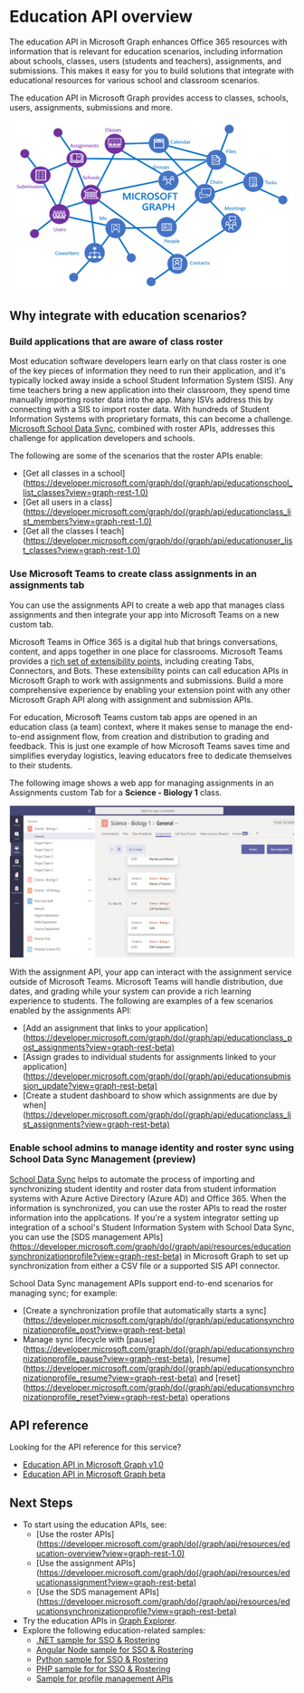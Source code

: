 # Education API overview

The education API in Microsoft Graph enhances Office 365 resources with information that is relevant for education scenarios, including information about schools, classes, users (students and teachers), assignments, and submissions. This makes it easy for you to build solutions that integrate with educational resources for various school and classroom scenarios.

The education API in Microsoft Graph provides access to classes, schools, users, assignments, submissions and more.

![EDU Graph Overview](images/EDUGraph.PNG)

## Why integrate with education scenarios?

### Build applications that are aware of class roster

Most education software developers learn early on that class roster is one of the key pieces of information they need to run their application, and it's typically locked away inside a school Student Information System (SIS). Any time teachers bring a new application into their classroom, they spend time manually importing roster data into the app. Many ISVs address this by connecting with a SIS to import roster data. With hundreds of Student Information Systems with proprietary formats, this can become a challenge. [Microsoft School Data Sync](https://sds.microsoft.com/), combined with roster APIs, addresses this challenge for application developers and schools.

The following are some of the scenarios that the roster APIs enable:

- [Get all classes in a school](https://developer.microsoft.com/graph/do(/graph/api/educationschool_list_classes?view=graph-rest-1.0)
- [Get all users in a class](https://developer.microsoft.com/graph/do(/graph/api/educationclass_list_members?view=graph-rest-1.0)
- [Get all the classes I teach](https://developer.microsoft.com/graph/do(/graph/api/educationuser_list_classes?view=graph-rest-1.0)


### Use Microsoft Teams to create class assignments in an assignments tab


You can use the assignments API to create a web app that manages class assignments and then integrate your app into Microsoft Teams on a new custom tab.  

Microsoft Teams in Office 365 is a digital hub that brings conversations, content, and apps together in one place for classrooms. Microsoft Teams provides a [rich set of extensibility points](https://docs.microsoft.com/en-us/microsoftteams/platfo(apps.md)/apps-overview), including creating Tabs, Connectors, and Bots. These extensibility points can call education APIs in Microsoft Graph to work with assignments and submissions. Build a more comprehensive experience by enabling your extension point with any other Microsoft Graph API along with assignment and submission APIs.

For education, Microsoft Teams custom tab apps are opened in an education class (a team) context, where it makes sense to manage the end-to-end assignment flow, from creation and distribution to grading and feedback. This is just one example of how Microsoft Teams saves time and simplifies everyday logistics, leaving educators free to dedicate themselves to their students.

The following image shows a web app for managing assignments in an Assignments custom Tab for a **Science - Biology 1** class.

![Screenshot of an Assignments tab in Microsoft Teams for a Science - Biology class](images/AssignmentsInTeams.PNG)


With the assignment API, your app can interact with the assignment service outside of Microsoft Teams. Microsoft Teams will handle distribution, due dates, and grading while your system can provide a rich learning experience to students.
The following are examples of a few scenarios enabled by the assignments API:

- [Add an assignment that links to your application](https://developer.microsoft.com/graph/do(/graph/api/educationclass_post_assignments?view=graph-rest-beta) 
- [Assign grades to individual students for assignments linked to your application](https://developer.microsoft.com/graph/do(/graph/api/educationsubmission_update?view=graph-rest-beta)
- [Create a student dashboard to show which assignments are due by when](https://developer.microsoft.com/graph/do(/graph/api/educationclass_list_assignments?view=graph-rest-beta)


### Enable school admins to manage identity and roster sync using School Data Sync Management (preview)

[School Data Sync](https://sds.microsoft.com/) helps to automate the process of importing and synchronizing student identity and roster data from student information systems with Azure Active Directory (Azure AD) and Office 365. When the information is synchronized, you can use the roster APIs to read the roster information into the applications. If you're a system integrator setting up integration of a school's Student Information System with School Data Sync, you can use the [SDS management APIs](https://developer.microsoft.com/graph/do(/graph/api/resources/educationsynchronizationprofile?view=graph-rest-beta) in Microsoft Graph to set up synchronization from either a CSV file or a supported SIS API connector.

School Data Sync management APIs support end-to-end scenarios for managing sync; for example:

- [Create a synchronization profile that automatically starts a sync](https://developer.microsoft.com/graph/do(/graph/api/educationsynchronizationprofile_post?view=graph-rest-beta)
- Manage sync lifecycle with [pause](https://developer.microsoft.com/graph/do(/graph/api/educationsynchronizationprofile_pause?view=graph-rest-beta), [resume](https://developer.microsoft.com/graph/do(/graph/api/educationsynchronizationprofile_resume?view=graph-rest-beta) and [reset](https://developer.microsoft.com/graph/do(/graph/api/educationsynchronizationprofile_reset?view=graph-rest-beta) operations

## API reference
Looking for the API reference for this service?

- [Education API in Microsoft Graph v1.0](/graph/api/resources/education-overview?view=graph-rest-1.0)
- [Education API in Microsoft Graph beta](/graph/api/resources/education-overview?view=graph-rest-beta)


## Next Steps

- To start using the education APIs, see:
    - [Use the roster APIs](https://developer.microsoft.com/graph/do(/graph/api/resources/education-overview?view=graph-rest-1.0)
    - [Use the assignment APIs](https://developer.microsoft.com/graph/do(/graph/api/resources/educationassignment?view=graph-rest-beta)
    - [Use the SDS management APIs](https://developer.microsoft.com/graph/do(/graph/api/resources/educationsynchronizationprofile?view=graph-rest-beta)
- Try the education APIs in [Graph Explorer](https://developer.microsoft.com/graph/graph-explorer).
- Explore the following education-related samples:
    - [.NET sample for SSO & Rostering](https://github.com/OfficeDev/O365-EDU-AspNetMVC-Samples)
    - [Angular Node sample for SSO & Rostering](https://github.com/OfficeDev/O365-EDU-AngularNodeJS-Samples)   
    - [Python sample for SSO & Rostering](https://github.com/OfficeDev/O365-EDU-Python-Samples)
    - [PHP sample for for SSO & Rostering](https://github.com/OfficeDev/O365-EDU-PHP-Samples)
    - [Sample for profile management APIs](https://github.com/OfficeDev/O365-EDU-SDS-AspNetMVC-Samples) 



 

